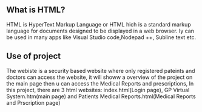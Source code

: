 ## What is HTML?
HTML is HyperText Markup Language or HTML hich is a standard markup language for documents designed to be displayed in a web browser. Iy can be used in many apps like Visual Studio code,Nodepad ++, Subline text etc.

## Use of project 
The webiste is a security based website where only registered pateints and doctors can access the website, it will showw a overview of the project on the main page then u can access the Medical Reports and prescriptions,
In this project, there are 3 html websites: index.html(Login page), GP Virtual System.htm(main page) and Patients Medical Reports.html(Medical Reports and Prscription page)
